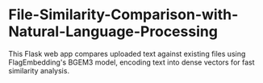 # File-Similarity-Comparison-with-Natural-Language-Processing
This Flask web app compares uploaded text against existing files using FlagEmbedding's BGEM3 model, encoding text into dense vectors for fast similarity analysis.
